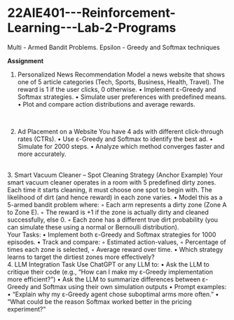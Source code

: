 # 22AIE401---Reinforcement-Learning---Lab-2-Programs
Multi - Armed Bandit Problems. Epsilon - Greedy and Softmax techniques


<b>Assignment</b>

1. Personalized News Recommendation
Model a news website that shows one of 5 article categories (Tech, Sports, Business, Health,
Travel). The reward is 1 if the user clicks, 0 otherwise.
• Implement ε-Greedy and Softmax strategies.
• Simulate user preferences with predefined means.
• Plot and compare action distributions and average rewards.

<br>

2. Ad Placement on a Website
You have 4 ads with different click-through rates (CTRs).
• Use ε-Greedy and Softmax to identify the best ad.
• Simulate for 2000 steps.
• Analyze which method converges faster and more accurately.

<br>
3. Smart Vacuum Cleaner – Spot Cleaning Strategy (Anchor Example)
Your smart vacuum cleaner operates in a room with 5 predefined dirty zones. Each time it starts
cleaning, it must choose one spot to begin with. The likelihood of dirt (and hence reward) in
each zone varies.
• Model this as a 5-armed bandit problem where:
◦ Each arm represents a dirty zone (Zone A to Zone E).
◦ The reward is +1 if the zone is actually dirty and cleaned successfully, else 0.
◦ Each zone has a different true dirt probability (you can simulate these using a
normal or Bernoulli distribution).

<br>
Your Tasks:
• Implement both ε-Greedy and Softmax strategies for 1000 episodes.
• Track and compare:
◦ Estimated action-values,
◦ Percentage of times each zone is selected,
◦ Average reward over time.
• Which strategy learns to target the dirtiest zones more effectively?

<br>
4. LLM Integration Task
Use ChatGPT or any LLM to:
• Ask the LLM to critique their code (e.g., “How can I make my ε-Greedy implementation
more efficient?”)
• Ask the LLM to summarize differences between ε-Greedy and Softmax using their own
simulation outputs
• Prompt examples:
• “Explain why my ε-Greedy agent chose suboptimal arms more often.”
• “What could be the reason Softmax worked better in the pricing experiment?”
